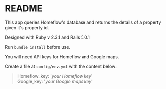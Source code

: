 # README

This app queries Homeflow's database and returns the details of a property given it's property id.

Designed with Ruby v 2.3.1 and Rails 5.0.1

Run `bundle install` before use.

You will need API keys for Homeflow and Google maps.

Create a file at `config/env.yml` with the content below:

>Homeflow_key: '_your Homeflow key_'  
>Google_key: '_your Google maps key_'